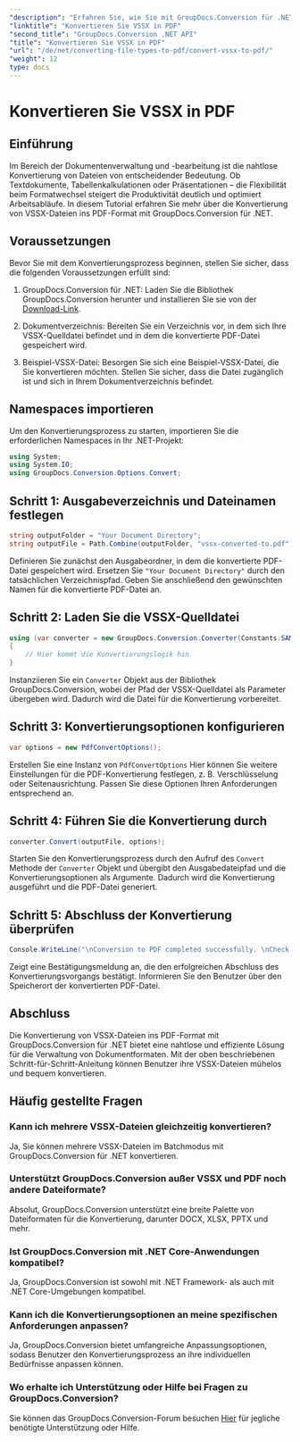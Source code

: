 ```yaml
---
"description": "Erfahren Sie, wie Sie mit GroupDocs.Conversion für .NET VSSX-Dateien mühelos ins PDF-Format konvertieren. Optimieren Sie Ihre Dokumentenverwaltungs-Workflows."
"linktitle": "Konvertieren Sie VSSX in PDF"
"second_title": "GroupDocs.Conversion .NET API"
"title": "Konvertieren Sie VSSX in PDF"
"url": "/de/net/converting-file-types-to-pdf/convert-vssx-to-pdf/"
"weight": 12
type: docs
---
```

# Konvertieren Sie VSSX in PDF

## Einführung
Im Bereich der Dokumentenverwaltung und -bearbeitung ist die nahtlose Konvertierung von Dateien von entscheidender Bedeutung. Ob Textdokumente, Tabellenkalkulationen oder Präsentationen – die Flexibilität beim Formatwechsel steigert die Produktivität deutlich und optimiert Arbeitsabläufe. In diesem Tutorial erfahren Sie mehr über die Konvertierung von VSSX-Dateien ins PDF-Format mit GroupDocs.Conversion für .NET.
## Voraussetzungen
Bevor Sie mit dem Konvertierungsprozess beginnen, stellen Sie sicher, dass die folgenden Voraussetzungen erfüllt sind:
1. GroupDocs.Conversion für .NET: Laden Sie die Bibliothek GroupDocs.Conversion herunter und installieren Sie sie von der [Download-Link](https://releases.groupdocs.com/conversion/net/).
   
2. Dokumentverzeichnis: Bereiten Sie ein Verzeichnis vor, in dem sich Ihre VSSX-Quelldatei befindet und in dem die konvertierte PDF-Datei gespeichert wird.
3. Beispiel-VSSX-Datei: Besorgen Sie sich eine Beispiel-VSSX-Datei, die Sie konvertieren möchten. Stellen Sie sicher, dass die Datei zugänglich ist und sich in Ihrem Dokumentverzeichnis befindet.

## Namespaces importieren
Um den Konvertierungsprozess zu starten, importieren Sie die erforderlichen Namespaces in Ihr .NET-Projekt:
```csharp
using System;
using System.IO;
using GroupDocs.Conversion.Options.Convert;
```

## Schritt 1: Ausgabeverzeichnis und Dateinamen festlegen
```csharp
string outputFolder = "Your Document Directory";
string outputFile = Path.Combine(outputFolder, "vssx-converted-to.pdf");
```
Definieren Sie zunächst den Ausgabeordner, in dem die konvertierte PDF-Datei gespeichert wird. Ersetzen Sie `"Your Document Directory"` durch den tatsächlichen Verzeichnispfad. Geben Sie anschließend den gewünschten Namen für die konvertierte PDF-Datei an.
## Schritt 2: Laden Sie die VSSX-Quelldatei
```csharp
using (var converter = new GroupDocs.Conversion.Converter(Constants.SAMPLE_VSSX))
{
    // Hier kommt die Konvertierungslogik hin
}
```
Instanziieren Sie ein `Converter` Objekt aus der Bibliothek GroupDocs.Conversion, wobei der Pfad der VSSX-Quelldatei als Parameter übergeben wird. Dadurch wird die Datei für die Konvertierung vorbereitet.
## Schritt 3: Konvertierungsoptionen konfigurieren
```csharp
var options = new PdfConvertOptions();
```
Erstellen Sie eine Instanz von `PdfConvertOptions` Hier können Sie weitere Einstellungen für die PDF-Konvertierung festlegen, z. B. Verschlüsselung oder Seitenausrichtung. Passen Sie diese Optionen Ihren Anforderungen entsprechend an.
## Schritt 4: Führen Sie die Konvertierung durch
```csharp
converter.Convert(outputFile, options);
```
Starten Sie den Konvertierungsprozess durch den Aufruf des `Convert` Methode der `Converter` Objekt und übergibt den Ausgabedateipfad und die Konvertierungsoptionen als Argumente. Dadurch wird die Konvertierung ausgeführt und die PDF-Datei generiert.
## Schritt 5: Abschluss der Konvertierung überprüfen
```csharp
Console.WriteLine("\nConversion to PDF completed successfully. \nCheck output in {0}", outputFolder);
```
Zeigt eine Bestätigungsmeldung an, die den erfolgreichen Abschluss des Konvertierungsvorgangs bestätigt. Informieren Sie den Benutzer über den Speicherort der konvertierten PDF-Datei.

## Abschluss
Die Konvertierung von VSSX-Dateien ins PDF-Format mit GroupDocs.Conversion für .NET bietet eine nahtlose und effiziente Lösung für die Verwaltung von Dokumentformaten. Mit der oben beschriebenen Schritt-für-Schritt-Anleitung können Benutzer ihre VSSX-Dateien mühelos und bequem konvertieren.
## Häufig gestellte Fragen
### Kann ich mehrere VSSX-Dateien gleichzeitig konvertieren?
Ja, Sie können mehrere VSSX-Dateien im Batchmodus mit GroupDocs.Conversion für .NET konvertieren.
### Unterstützt GroupDocs.Conversion außer VSSX und PDF noch andere Dateiformate?
Absolut, GroupDocs.Conversion unterstützt eine breite Palette von Dateiformaten für die Konvertierung, darunter DOCX, XLSX, PPTX und mehr.
### Ist GroupDocs.Conversion mit .NET Core-Anwendungen kompatibel?
Ja, GroupDocs.Conversion ist sowohl mit .NET Framework- als auch mit .NET Core-Umgebungen kompatibel.
### Kann ich die Konvertierungsoptionen an meine spezifischen Anforderungen anpassen?
Ja, GroupDocs.Conversion bietet umfangreiche Anpassungsoptionen, sodass Benutzer den Konvertierungsprozess an ihre individuellen Bedürfnisse anpassen können.
### Wo erhalte ich Unterstützung oder Hilfe bei Fragen zu GroupDocs.Conversion?
Sie können das GroupDocs.Conversion-Forum besuchen [Hier](https://forum.groupdocs.com/c/conversion/11) für jegliche benötigte Unterstützung oder Hilfe.